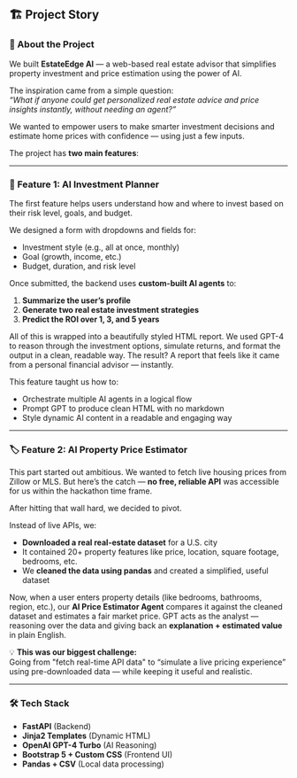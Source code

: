 ## 🏗️ Project Story

### 🚀 About the Project

We built **EstateEdge AI** — a web-based real estate advisor that simplifies property investment and price estimation using the power of AI.

The inspiration came from a simple question:  
*“What if anyone could get personalized real estate advice and price insights instantly, without needing an agent?”*

We wanted to empower users to make smarter investment decisions and estimate home prices with confidence — using just a few inputs.

The project has **two main features**:

---

### 🧠 Feature 1: AI Investment Planner

The first feature helps users understand how and where to invest based on their risk level, goals, and budget.

We designed a form with dropdowns and fields for:
- Investment style (e.g., all at once, monthly)
- Goal (growth, income, etc.)
- Budget, duration, and risk level

Once submitted, the backend uses **custom-built AI agents** to:
1. **Summarize the user’s profile**
2. **Generate two real estate investment strategies**
3. **Predict the ROI over 1, 3, and 5 years**

All of this is wrapped into a beautifully styled HTML report. We used GPT-4 to reason through the investment options, simulate returns, and format the output in a clean, readable way. The result? A report that feels like it came from a personal financial advisor — instantly.

This feature taught us how to:
- Orchestrate multiple AI agents in a logical flow
- Prompt GPT to produce clean HTML with no markdown
- Style dynamic AI content in a readable and engaging way

---

### 🏷️ Feature 2: AI Property Price Estimator

This part started out ambitious. We wanted to fetch live housing prices from Zillow or MLS. But here’s the catch — **no free, reliable API** was accessible for us within the hackathon time frame.

After hitting that wall hard, we decided to pivot.

Instead of live APIs, we:
- **Downloaded a real real-estate dataset** for a U.S. city
- It contained 20+ property features like price, location, square footage, bedrooms, etc.
- We **cleaned the data using pandas** and created a simplified, useful dataset

Now, when a user enters property details (like bedrooms, bathrooms, region, etc.), our **AI Price Estimator Agent** compares it against the cleaned dataset and estimates a fair market price. GPT acts as the analyst — reasoning over the data and giving back an **explanation + estimated value** in plain English.

💡 **This was our biggest challenge:**  
Going from "fetch real-time API data" to “simulate a live pricing experience” using pre-downloaded data — while keeping it useful and realistic.

---

### 🛠️ Tech Stack

- **FastAPI** (Backend)
- **Jinja2 Templates** (Dynamic HTML)
- **OpenAI GPT-4 Turbo** (AI Reasoning)
- **Bootstrap 5 + Custom CSS** (Frontend UI)
- **Pandas + CSV** (Local data processing)

